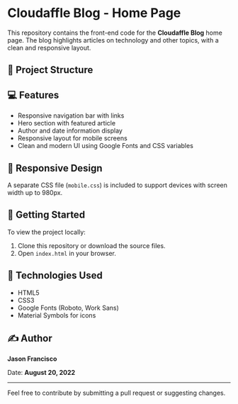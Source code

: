 # Cloudaffle Blog - Home Page

This repository contains the front-end code for the **Cloudaffle Blog** home page. The blog highlights articles on technology and other topics, with a clean and responsive layout.

## 📁 Project Structure


## 💻 Features

- Responsive navigation bar with links
- Hero section with featured article
- Author and date information display
- Responsive layout for mobile screens
- Clean and modern UI using Google Fonts and CSS variables

## 📱 Responsive Design

A separate CSS file (`mobile.css`) is included to support devices with screen width up to 980px.

## 🚀 Getting Started

To view the project locally:

1. Clone this repository or download the source files.
2. Open `index.html` in your browser.

## 🔧 Technologies Used

- HTML5
- CSS3
- Google Fonts (Roboto, Work Sans)
- Material Symbols for icons

## ✍️ Author

**Jason Francisco**

Date: **August 20, 2022**

---

Feel free to contribute by submitting a pull request or suggesting changes.


